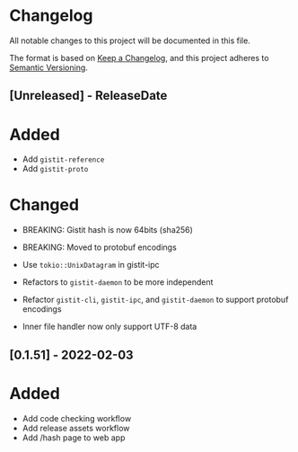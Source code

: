 # Changelog
All notable changes to this project will be documented in this file.

The format is based on [Keep a Changelog](https://keepachangelog.com/en/1.0.0/),
and this project adheres to [Semantic Versioning](https://semver.org/spec/v2.0.0.html).


## [Unreleased] - ReleaseDate
# Added
- Add `gistit-reference`
- Add `gistit-proto`

# Changed
- BREAKING: Gistit hash is now 64bits (sha256)
- BREAKING: Moved to protobuf encodings

- Use `tokio::UnixDatagram` in gistit-ipc
- Refactors to `gistit-daemon` to be more independent
- Refactor `gistit-cli`, `gistit-ipc`, and `gistit-daemon` to support protobuf
  encodings
- Inner file handler now only support UTF-8 data


## [0.1.51] - 2022-02-03
# Added
- Add code checking workflow
- Add release assets workflow
- Add /hash page to web app
